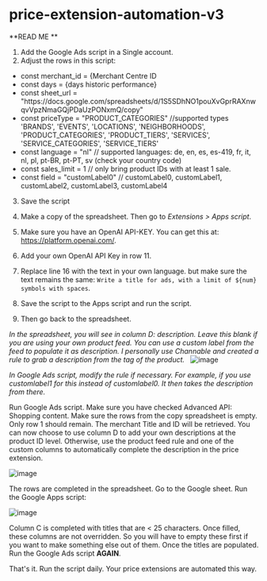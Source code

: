 # price-extension-automation-v3

**READ ME
**
1. Add the Google Ads script in a Single account.
2. Adjust the rows in this script:
&nbsp;
<ul>
<li>const merchant_id = {Merchant Centre ID</li>
<li>const days = {days historic performance}</li>
<li>const sheet_url = "https://docs.google.com/spreadsheets/d/1S5SDhNO1pouXvGprRAXnwqvVpzNmaGQjPDaUzPONxmQ/copy"</li>
<li>const priceType = "PRODUCT_CATEGORIES" //supported types 'BRANDS', 'EVENTS', 'LOCATIONS', 'NEIGHBORHOODS', 'PRODUCT_CATEGORIES', 'PRODUCT_TIERS', 'SERVICES', 'SERVICE_CATEGORIES', 'SERVICE_TIERS'</li>
<li>const language = "nl" // supported languages: de, en, es, es-419, fr, it, nl, pl, pt-BR, pt-PT, sv (check your country code)</li>
<li>const sales_limit = 1 // only bring product IDs with at least 1 sale.</li>
<li>const field = "customLabel0" // customLabel0, customLabel1, customLabel2, customLabel3, customLabel4</li>
</ul>

3. Save the script

4. Make a copy of the spreadsheet. Then go to _Extensions > Apps script_.
5. Make sure you have an OpenAI API-KEY. You can get this at: https://platform.openai.com/.
6. Add your own OpenAI API Key in row 11.
7. Replace line 16 with the text in your own language. but make sure the text remains the same: `Write a title for ads, with a limit of ${num} symbols with spaces`.
8. Save the script to the Apps script and run the script.
9. Then go back to the spreadsheet.

_In the spreadsheet, you will see in column D: description. Leave this blank if you are using your own product feed. You can use a custom label from the feed to populate it as description.
I personally use Channable and created a rule to grab a description from the tag of the product._
&nbsp;
![image](https://github.com/JermayaL/price-extension-automation-v3/assets/83117295/d4a1ee2d-c3b6-48f7-a2f4-5c286acc36bd)

_In Google Ads script, modify the rule if necessary. For example, if you use customlabel1 for this instead of customlabel0. It then takes the description from there._

Run Google Ads script. Make sure you have checked Advanced API: Shopping content.
Make sure the rows from the copy spreadsheet is empty. Only row 1 should remain. The merchant Title and ID will be retrieved.
You can now choose to use column D to add your own descriptions at the product ID level.
Otherwise, use the product feed rule and one of the custom columns to automatically complete the description in the price extension.

![image](https://github.com/JermayaL/price-extension-automation-v3/assets/83117295/b5db165d-e455-45ec-a3c7-0cc6b16f8cba)

The rows are completed in the spreadsheet. Go to the Google sheet. Run the Google Apps script:

![image](https://github.com/JermayaL/price-extension-automation-v3/assets/83117295/18f29284-fdbd-49ad-a6ee-07cc58944ab9)

Column C is completed with titles that are < 25 characters. Once filled, these columns are not overridden. So you will have to empty these first if you want to make something else out of them.
Once the titles are populated. Run the Google Ads script **AGAIN**.

That's it. Run the script daily. Your price extensions are automated this way. 
